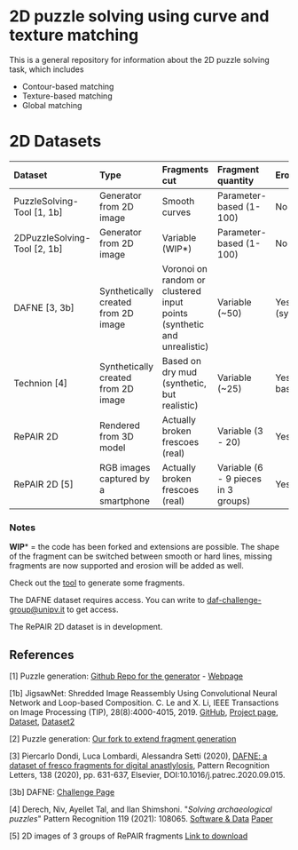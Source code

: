 # 2D puzzle solving using curve and texture matching

This is a general repository for information about the 2D puzzle solving task, which includes

- Contour-based matching
- Texture-based matching
- Global matching

# 2D Datasets

| Dataset | Type | Fragments cut | Fragment quantity | Erosion | Missing fragments |
|:---|:---|:---|:---|:---|:---|
| PuzzleSolving-Tool [1, 1b] | Generator from 2D image | Smooth curves | Parameter-based (1-100) | No | No |
| 2DPuzzleSolving-Tool [2, 1b] | Generator from 2D image | Variable (WIP*) | Parameter-based (1-100) | No (WIP*) | Parameter-based (0-100%)|
| DAFNE [3, 3b] | Synthetically created from 2D image | Voronoi on random or clustered input points (synthetic and unrealistic) | Variable (~50) | Yes (synthetic) | Yes (random) |
| Technion [4] | Synthetically created from 2D image | Based on dry mud (synthetic, but realistic) | Variable (~25) | Yes (mud-based) | No |
| RePAIR 2D | Rendered from 3D model | Actually broken frescoes (real) | Variable (3 - 20) | Yes (real) | Sometimes |
| RePAIR 2D [5]| RGB images captured by a smartphone| Actually broken frescoes (real) | Variable (6 - 9 pieces in 3 groups) | Yes (real) | No |

### Notes
**WIP*** = the code has been forked and extensions are possible. The shape of the fragment can be switched between smooth or hard lines, missing fragments are now supported and erosion will be added as well.

Check out the [tool](https://github.com/RePAIRProject/2DPuzzleSolving-tool) to generate some fragments.

The DAFNE dataset requires access. You can write to [daf-challenge-group@unipv.it](mailto:daf-challenge-group@unipv.it) to get access.

The RePAIR 2D dataset is in development.

## References
[1] Puzzle generation: [Github Repo for the generator](https://github.com/xmlyqing00/PuzzleSolving-tool) - [Webpage](https://xmlyqing00.github.io/PuzzleSolving-tool/)

[1b] JigsawNet: Shredded Image Reassembly Using Convolutional Neural Network and Loop-based Composition. C. Le and X. Li, IEEE Transactions on Image Processing (TIP), 28(8):4000-4015, 2019. [GitHub](https://github.com/Lecanyu/JigsawNet), [Project page](https://www.ece.lsu.edu/xinli/PuzzleSolving/index.html), [Dataset](https://www.ece.lsu.edu/xinli/FragmentImageRepository/index.html), [Dataset2](https://drive.google.com/drive/u/0/folders/1sUIcAzFTJNAAEEhqdYAKMKgzjVwRvsP4)

[2] Puzzle generation: [Our fork to extend fragment generation](https://github.com/RePAIRProject/2DPuzzleSolving-tool)

[3] Piercarlo Dondi, Luca Lombardi, Alessandra Setti (2020), [DAFNE: a dataset of fresco fragments for digital anastlylosis](https://www.sciencedirect.com/science/article/pii/S0167865520303408), Pattern Recognition Letters, 138 (2020), pp. 631-637, Elsevier, DOI:10.1016/j.patrec.2020.09.015.

[3b] DAFNE: [Challenge Page](https://vision.unipv.it/DAFchallenge/DAFNE_dataset/)

[4] Derech, Niv, Ayellet Tal, and Ilan Shimshoni. "*Solving archaeological puzzles*" Pattern Recognition 119 (2021): 108065. [Software & Data](https://cgm.technion.ac.il/Computer-Graphics-Multimedia/Software/Software.html) [Paper](https://www.sciencedirect.com/science/article/pii/S0031320321002521)

[5] 2D images of 3 groups of RePAIR fragments [Link to download](https://drive.google.com/drive/folders/11vPh2MnRfGK4Xy2kHYS1ZWNWoIlcNSoQ?usp=sharing)

